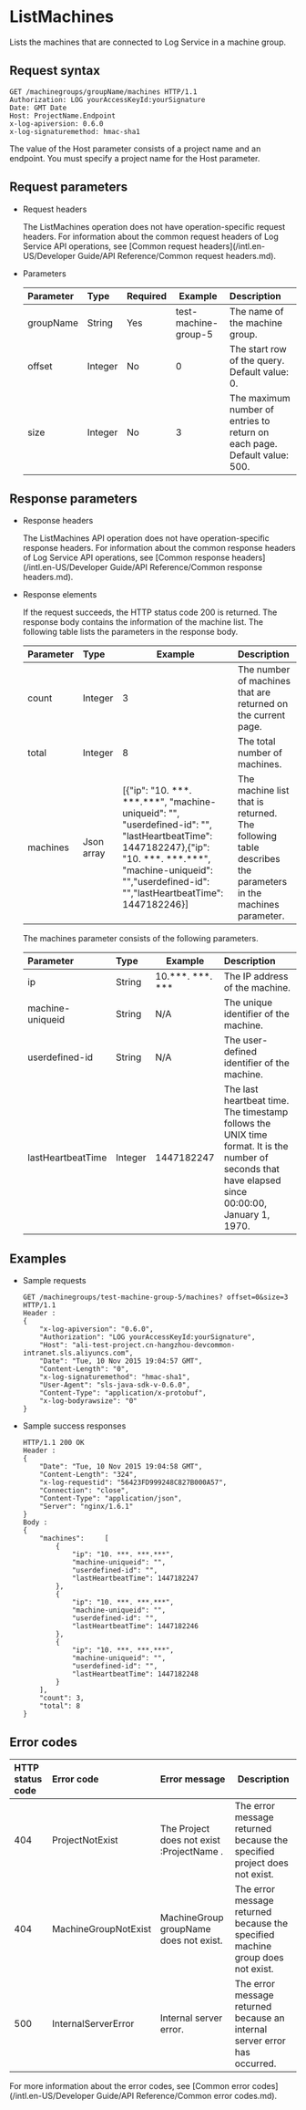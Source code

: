 # ListMachines

Lists the machines that are connected to Log Service in a machine group.

## Request syntax

```
GET /machinegroups/groupName/machines HTTP/1.1
Authorization: LOG yourAccessKeyId:yourSignature
Date: GMT Date
Host: ProjectName.Endpoint
x-log-apiversion: 0.6.0
x-log-signaturemethod: hmac-sha1
```

The value of the Host parameter consists of a project name and an endpoint. You must specify a project name for the Host parameter.

## Request parameters

-   Request headers

    The ListMachines operation does not have operation-specific request headers. For information about the common request headers of Log Service API operations, see [Common request headers](/intl.en-US/Developer Guide/API Reference/Common request headers.md).

-   Parameters

    |Parameter|Type|Required|Example|Description|
    |:--------|:---|:-------|-------|:----------|
    |groupName|String|Yes|test-machine-group-5|The name of the machine group.|
    |offset|Integer|No|0|The start row of the query. Default value: 0.|
    |size|Integer|No|3|The maximum number of entries to return on each page. Default value: 500.|


## Response parameters

-   Response headers

    The ListMachines API operation does not have operation-specific response headers. For information about the common response headers of Log Service API operations, see [Common response headers](/intl.en-US/Developer Guide/API Reference/Common response headers.md).

-   Response elements

    If the request succeeds, the HTTP status code 200 is returned. The response body contains the information of the machine list. The following table lists the parameters in the response body.

    |Parameter|Type|Example|Description|
    |:--------|:---|-------|:----------|
    |count|Integer|3|The number of machines that are returned on the current page.|
    |total|Integer|8|The total number of machines.|
    |machines|Json array|\[\{"ip": "10. \*\*\*. \*\*\*.\*\*\*", "machine-uniqueid": "", "userdefined-id": "", "lastHeartbeatTime": 1447182247\},\{"ip": "10. \*\*\*. \*\*\*.\*\*\*", "machine-uniqueid": "","userdefined-id": "","lastHeartbeatTime": 1447182246\}\]|The machine list that is returned. The following table describes the parameters in the machines parameter.|

    The machines parameter consists of the following parameters.

    |Parameter|Type|Example|Description|
    |:--------|:---|-------|:----------|
    |ip|String|10.\*\*\*. \*\*\*. \*\*\*|The IP address of the machine.|
    |machine-uniqueid|String|N/A|The unique identifier of the machine.|
    |userdefined-id|String|N/A|The user-defined identifier of the machine.|
    |lastHeartbeatTime|Integer|1447182247|The last heartbeat time. The timestamp follows the UNIX time format. It is the number of seconds that have elapsed since 00:00:00, January 1, 1970.|


## Examples

-   Sample requests

    ```
    GET /machinegroups/test-machine-group-5/machines? offset=0&size=3 HTTP/1.1
    Header :
    {
        "x-log-apiversion": "0.6.0",
        "Authorization": "LOG yourAccessKeyId:yourSignature",
        "Host": "ali-test-project.cn-hangzhou-devcommon-intranet.sls.aliyuncs.com",
        "Date": "Tue, 10 Nov 2015 19:04:57 GMT",
        "Content-Length": "0",
        "x-log-signaturemethod": "hmac-sha1",
        "User-Agent": "sls-java-sdk-v-0.6.0",
        "Content-Type": "application/x-protobuf",
        "x-log-bodyrawsize": "0"
    }
    ```

-   Sample success responses

    ```
    HTTP/1.1 200 OK
    Header :
    {
        "Date": "Tue, 10 Nov 2015 19:04:58 GMT",
        "Content-Length": "324",
        "x-log-requestid": "56423FD999248C827B000A57",
        "Connection": "close",
        "Content-Type": "application/json",
        "Server": "nginx/1.6.1"
    }
    Body :
    {
        "machines":     [
            {
                "ip": "10. ***. ***.***",
                "machine-uniqueid": "",
                "userdefined-id": "",
                "lastHeartbeatTime": 1447182247
            },
            {
                "ip": "10. ***. ***.***",
                "machine-uniqueid": "",
                "userdefined-id": "",
                "lastHeartbeatTime": 1447182246
            },
            {
                "ip": "10. ***. ***.***",
                "machine-uniqueid": "",
                "userdefined-id": "",
                "lastHeartbeatTime": 1447182248
            }
        ],
        "count": 3,
        "total": 8
    }
    ```


## Error codes

|HTTP status code|Error code|Error message|Description|
|:---------------|:---------|:------------|-----------|
|404|ProjectNotExist|The Project does not exist :ProjectName .|The error message returned because the specified project does not exist.|
|404|MachineGroupNotExist|MachineGroup groupName does not exist.|The error message returned because the specified machine group does not exist.|
|500|InternalServerError|Internal server error.|The error message returned because an internal server error has occurred.|

For more information about the error codes, see [Common error codes](/intl.en-US/Developer Guide/API Reference/Common error codes.md).

